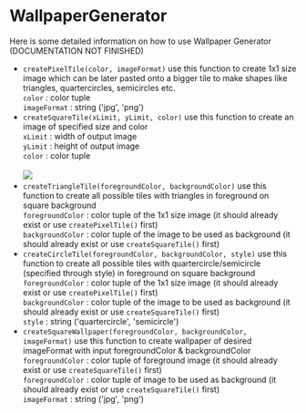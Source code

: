 # WallpaperGenerator

Here is some detailed information on how to use Wallpaper Generator (DOCUMENTATION NOT FINISHED)

<ul>
<li><code>createPixelTile(color, imageFormat)</code> use this function to create 1x1 size image which can be later pasted onto a bigger tile to make shapes like triangles, quartercircles, semicircles etc.<br>
<code>color</code> : color tuple<br>
<code>imageFormat</code> : string ('jpg', 'png')
</li>

<li><code>createSquareTile(xLimit, yLimit, color)</code> use this function to create an image of specified size and color<br>
<code>xLimit</code> : width of output image<br>
<code>yLimit</code> : height of output image<br>
<code>color</code> : color tuple<br><br>
<img src = 'https://goo.gl/photos/vodNRvJ992FARNb28'></img>
</li>

<li><code>createTriangleTile(foregroundColor, backgroundColor)</code> use this function to create all possible tiles with triangles in foreground on square background<br>
<code>foregroundColor</code> : color tuple of the 1x1 size image (it should already exist or use <code>createPixelTile()</code> first)<br>
<code>backgroundColor</code> : color tuple of the image to be used as background (it should already exist or use <code>createSquareTile()</code> first)<br>
</li>

<li><code>createCircleTile(foregroundColor, backgroundColor, style)</code> use this function to create all possible tiles with quartercircle/semicircle (specified through style) in foreground on square background<br>
<code>foregroundColor</code> : color tuple of the 1x1 size image (it should already exist or use <code>createPixelTile()</code> first)<br>
<code>backgroundColor</code> : color tuple of the image to be used as background (it should already exist or use <code>createSquareTile()</code> first)<br>
<code>style</code> : string ('quartercircle', 'semicircle')<br>
</li>

<li><code>createSquareWallpaper(foregroundColor, backgroundColor, imageFormat)</code> use this function to create wallpaper of desired imageFormat with input foregroundColor & backgroundColor<br>
<code>foregroundColor</code> : color tuple of foreground image (it should already exist or use <code>createSquareTile()</code> first)<br>
<code>foregroundColor</code> : color tuple of image to be used as background (it should already exist or use <code>createSquareTile()</code> first)<br>
<code>imageFormat</code> : string ('jpg', 'png')
</li>

